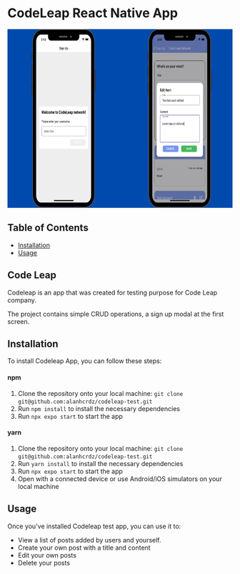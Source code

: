 # CodeLeap React Native App


<img src="./src/assets/images/codeleap.png" width="700" height="400" />




## Table of Contents
- [Installation](#installation)
- [Usage](#usage)



## Code Leap



Codeleap is an app that was created for testing purpose for Code Leap company.

The project contains simple CRUD operations, a sign up modal at the first screen.


## Installation

To install Codeleap App, you can follow these steps:


#### npm

1. Clone the repository onto your local machine: `git clone git@github.com:alanhcrdz/codeleap-test.git`
2. Run `npm install` to install the necessary dependencies
3. Run `npx expo start` to start the app

#### yarn

1. Clone the repository onto your local machine: `git clone git@github.com:alanhcrdz/codeleap-test.git`
2. Run `yarn install` to install the necessary dependencies
3. Run `npx expo start` to start the app
4. Open with a connected device or use Android/iOS simulators on your local machine

## Usage

Once you've installed Codeleap test app, you can use it to:

- View a list of posts added by users and yourself.
- Create your own post with a title and content
- Edit your own posts
- Delete your posts

